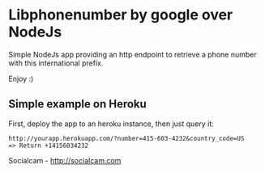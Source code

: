 # Libphonenumber by google over NodeJs

Simple NodeJs app providing an http endpoint to retrieve a phone number with this international prefix.

Enjoy :)

## Simple example on Heroku

First, deploy the app to an heroku instance, then just query it:

    http://yourapp.herokuapp.com/?number=415-603-4232&country_code=US
    => Return +14156034232


Socialcam - http://socialcam.com